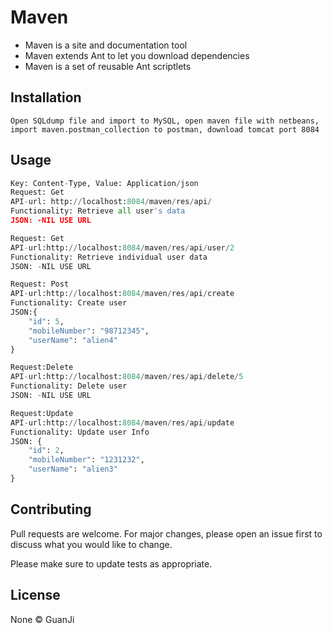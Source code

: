 # Maven
* Maven is a site and documentation tool
* Maven extends Ant to let you download dependencies
* Maven is a set of reusable Ant scriptlets



## Installation
```
Open SQLdump file and import to MySQL, open maven file with netbeans, import maven.postman_collection to postman, download tomcat port 8084
```

## Usage

```python
Key: Content-Type, Value: Application/json
Request: Get
API-url: http://localhost:8084/maven/res/api/
Functionality: Retrieve all user's data
JSON: -NIL USE URL

Request: Get
API-url:http://localhost:8084/maven/res/api/user/2
Functionality: Retrieve individual user data
JSON: -NIL USE URL

Request: Post
API-url:http://localhost:8084/maven/res/api/create
Functionality: Create user
JSON:{
    "id": 5,
    "mobileNumber": "98712345",
    "userName": "alien4"
}

Request:Delete
API-url:http://localhost:8084/maven/res/api/delete/5
Functionality: Delete user
JSON: -NIL USE URL

Request:Update
API-url:http://localhost:8084/maven/res/api/update
Functionality: Update user Info
JSON: {
    "id": 2,
    "mobileNumber": "1231232",
    "userName": "alien3"
}
```

## Contributing
Pull requests are welcome. For major changes, please open an issue first to discuss what you would like to change.

Please make sure to update tests as appropriate.

## License
None
© GuanJi